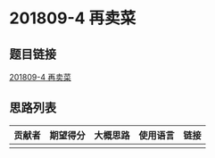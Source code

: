 # 201809-4 再卖菜

## 题目链接

[201809-4 再卖菜](http://118.190.20.162/view.page?gpid=T76)

## 思路列表

| 贡献者 | 期望得分 | 大概思路 | 使用语言 | 链接 |
| :-: | :-: | :-: | :-: | :-: | 
|  |  |  |  |  |
